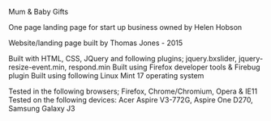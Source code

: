 Mum & Baby Gifts

One page landing page for start up business owned by Helen Hobson

Website/landing page built by Thomas Jones - 2015

Built with HTML, CSS, JQuery and following plugins; jquery.bxslider, jquery-resize-event.min, respond.min
Built using Firefox developer tools & Firebug plugin
Built using following Linux Mint 17 operating system

Tested in the following browsers; Firefox, Chrome/Chromium, Opera & IE11
Tested on the following devices: Acer Aspire V3-772G, Aspire One D270, Samsung Galaxy J3